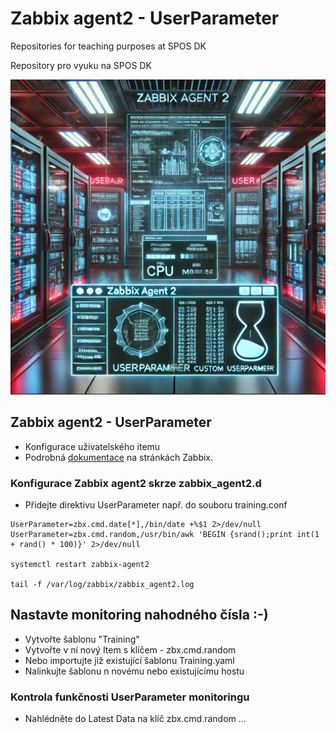 # Zabbix agent2 - UserParameter
Repositories for teaching purposes at SPOS DK

Repository pro vyuku na SPOS DK

![Zabbix Appliance](../../Images/zabbix-agent2-UserParameter.png)

## Zabbix agent2 - UserParameter

- Konfigurace uživatelského itemu
- Podrobná [dokumentace](https://www.zabbix.com/documentation/current/en/manual/config/items/userparameters) na stránkách Zabbix.

### Konfigurace Zabbix agent2 skrze zabbix_agent2.d

- Přidejte direktivu UserParameter např. do souboru training.conf

```console
UserParameter=zbx.cmd.date[*],/bin/date +%$1 2>/dev/null
UserParameter=zbx.cmd.random,/usr/bin/awk 'BEGIN {srand();print int(1 + rand() * 100)}' 2>/dev/null

systemctl restart zabbix-agent2

tail -f /var/log/zabbix/zabbix_agent2.log
```

## Nastavte monitoring nahodného čísla :-)

- Vytvořte šablonu "Training"
- Vytvořte v ní nový Item s klíčem - zbx.cmd.random
- Nebo importujte již existující šablonu Training.yaml
- Nalinkujte šablonu n novému nebo existujícímu hostu

### Kontrola funkčnosti UserParameter monitoringu

- Nahlédněte do Latest Data na klíč zbx.cmd.random
...
